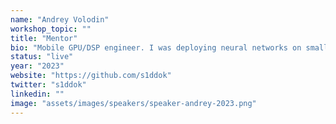 ```yaml
---
name: "Andrey Volodin"
workshop_topic: ""
title: "Mentor"
bio: "Mobile GPU/DSP engineer. I was deploying neural networks on small chips before CoreML/MPSCNN or even PyTorch came into existence. I used to lead the open-source game engine, cocos2d, and created the world's first pure Swift game engine that runs on Android. Previously led mobile development on Apple platforms at Prisma AI."
status: "live"
year: "2023"
website: "https://github.com/s1ddok"
twitter: "s1ddok"
linkedin: ""
image: "assets/images/speakers/speaker-andrey-2023.png"
---
```

